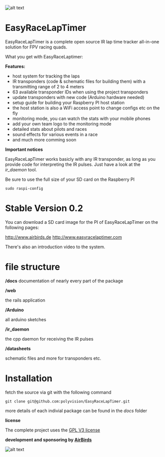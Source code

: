![alt text](http://www.airbirds.de/wp-content/uploads/2015/11/logo_big.png "EasyRaceLapTimer")

# EasyRaceLapTimer

EasyRaceLapTimer is a complete open source IR lap time tracker all-in-one solution for FPV racing quads.

What you get with EasyRaceLaptimer:

**Features:**

* host system for tracking the laps
* IR transponders (code & schematic files for building them) with a transmitting range of 2 to 4 meters
* 63 available transponder IDs when using the project transponders
* update transponders with new code (Arduino hardware needed)
* setup guide for building your Raspberry PI host station
* the host station is also a WiFi access point to change configs etc on the fly
* monitoring mode, you can watch the stats with your mobile phones
* add your own team logo to the monitoring mode
* detailed stats about pilots and races
* sound effects for various events in a race
* and much more comming soon

**Important notices**

EasyRaceLapTimer works basicly with any IR transponder, as long as you provide code for interpreting the IR pulses. Just have a look at the *ir_daemon* tool.

Be sure to use the full size of your SD card on the Raspberry PI

    sudo raspi-config

# Stable Version 0.2

You can download a SD card image for the PI of EasyRaceLapTimer on the following pages:

http://www.airbirds.de
http://www.easyracelaptimer.com

There's also an introduction video to the system.

# file structure

**/docs**
  documentation of nearly every part of the package

**/web**

the rails application

**/Arduino**

all arduino sketches

**/ir_daemon**

the cpp daemon for receiving the IR pulses

**/datasheets**

schematic files and more for transponders etc.


# Installation

fetch the source via git with the following command

    git clone git@github.com:polyvision/EasyRaceLapTimer.git

more details of each indivial package can be found in the *docs* folder

**license**

The complete project uses the [GPL V3 license](http://www.gnu.org/licenses/gpl-3.0.de.html)

**development and sponsoring by [AirBirds](http://www.airbirds.de)**

![alt text](http://www.airbirds.de/wp-content/uploads/2015/08/airbirds_weblogo_200.png "Logo Title Text 1")
